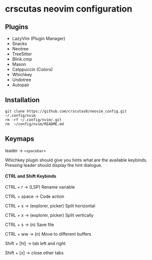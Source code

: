 # crscutas neovim configuration

## Plugins
- LazyVim (Plugin Manager)
- Snacks
- Neotree
- TreeSitter
- Blink.cmp
- Mason
- Catppuccin (Colors)
- Whichkey
- Undotree
- Autopair

## Installation
```
git clone https://github.com/crscutas0/neovim_config.git ~/.config/nvim
rm -rf ~/.config/nvim/.git
rm  ~/config/nvim/README.md
```
## Keymaps

leader -> `<spacebar>`

Whichkey plugin should give you hints what are the available keybinds. Pressing leader should display the hint dialogue.

#### CTRL and Shift Keybinds
CTRL + r -> (LSP) Rename variable

CTRL + space -> Code action

CTRL + s -> (explorer, picker) Split horizontal

CTRL + x -> (explorer, picker) Split vertically

CTRL + s -> (n) Save file

CTRL + ww -> (n) Move to different buffers

Shift + [hl] -> tab left and right

Shift + [x] -> close other tabs
